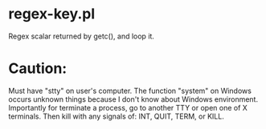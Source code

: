 # regex-key.pl
Regex scalar returned by getc(), and loop it.

# Caution:
  Must have "stty" on user's computer. The function "system" on Windows occurs unknown things because I don't know about Windows environment. Importantly for terminate a process, go to another TTY or open one of X terminals. Then kill with any signals of: INT, QUIT, TERM, or KILL.
